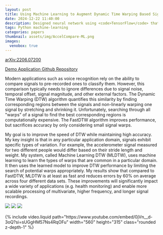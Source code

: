 ```yaml
---
layout: post
title: Using Machine Learning to Augment Dynamic Time Warping Based Signal Classification
date: 2024-12-22 11:40:00
description: Designed neural network using <code>TensorFlow</code> that predicts likely distortions between signals to eliminate unnecessary computations in Dynamic Time Warping (DTW), a popular signal comparison algorithm. <code>arXiv:2206.07200</code>
tags: Python machine-learning
categories: papers
thumbnail: assets/img/AccelCompare-ML.png
images:
  venobox: true
---
```


[arXiv:2206.07200](https://arxiv.org/abs/2206.07200)

[Demo Application Github Repository <i class="fa-brands fa-github"></i>](https://github.com/arvindseshan/DTW-Signature-Recognition)

Modern applications such as voice recognition rely on the ability to compare signals to pre-recorded ones to classify them. However, this comparison typically needs to ignore differences due to signal noise, temporal offset, signal magnitude, and other external factors. The Dynamic Time Warping (DTW) algorithm quantifies this similarity by finding corresponding regions between the signals and non-linearly warping one signal by stretching and shrinking it. Unfortunately, searching through all "warps" of a signal to find the best corresponding regions is computationally expensive. The FastDTW algorithm improves performance, but sacrifices accuracy by only considering small signal warps.

My goal is to improve the speed of DTW while maintaining high accuracy. My key insight is that in any particular application domain, signals exhibit specific types of variation. For example, the accelerometer signal measured for two different people would differ based on their stride length and weight. My system, called Machine Learning DTW (MLDTW), uses machine learning to learn the types of warps that are common in a particular domain. It then uses the learned model to improve DTW performance by limiting the search of potential warps appropriately. My results show that compared to FastDTW, MLDTW is at least as fast and reduces errors by 60% on average across four different data sets. These improvements will significantly impact a wide variety of applications (e.g. health monitoring) and enable more scalable processing of multivariate, higher frequency, and longer signal recordings.

<div class="social">
<a class="venobox" data-gall="myGallery2" href="../../../assets/img/AccelCompare-ML.png"><img src="../../../assets/img/AccelCompare-MLsmall.png" /></a>
<a class="venobox" data-gall="myGallery2" href="../../../assets/img/dtw_sig2.png"><img src="../../../assets/img/dtw_sig2small.png" /></a>
<a class="venobox" data-gall="myGallery2" href="../../../assets/img/warpingsinewaves.png"><img src="../../../assets/img/warpingsinewavessmall.png" /></a>
</div><br>

<div class="social">
    {% include video.liquid path="https://www.youtube.com/embed/0jVn__d-3oQ?si=sUGgHM57Ns4RqOFu" width="560" height="315" class="rounded z-depth-1" %}
</div>